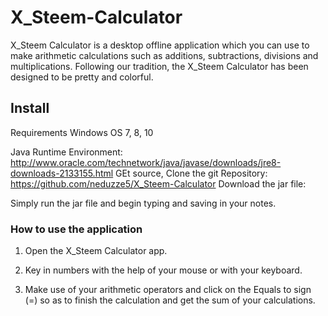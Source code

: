 # X_Steem-Calculator

X_Steem Calculator is a desktop offline application which you can use to make arithmetic calculations such as additions, subtractions, divisions and multiplications. Following our tradition, the X_Steem Calculator has been designed to be pretty and colorful.

## Install
Requirements
Windows	OS 7, 8, 10

Java Runtime Environment:	http://www.oracle.com/technetwork/java/javase/downloads/jre8-downloads-2133155.html
GEt source, Clone the git Repository: https://github.com/neduzze5/X_Steem-Calculator
Download the jar file:

Simply run the jar file and begin typing and saving in your notes.

### How to use the application

1. Open the X_Steem Calculator app.

2. Key in numbers with the help of your mouse or with your keyboard.

3. Make use of your arithmetic operators and click on the Equals to sign (=) so as to finish the calculation and get the sum of your calculations.
